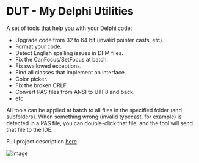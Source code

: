# DUT - My Delphi Utilities  

A set of tools that help you with your Delphi code:  
* Upgrade code from 32 to 64 bit (invalid pointer casts, etc).  
* Format your code.  
* Detect English spelling issues in DFM files.  
* Fix the CanFocus/SetFocus at batch.   
* Fix swallowed exceptions.  
* Find all classes that implement an interface.  
* Color picker.  
* Fix the broken CRLF.  
* Convert PAS files from ANSI to UTF8 and back.  
* etc  
  
All tools can be applied at batch to all files in the specified folder (and subfolders).
When something wrong (invalid typecast, for example) is detected in a PAS file, you can double-click that file, and the tool will send that file to the IDE.
  
Full project description [here](https://gabrielmoraru.com/)  

![image](https://github.com/GabrielOnDelphi/DUT-My-Delphi-Utilities/assets/31410401/641afc97-9794-4562-8401-23094b0e9475)
